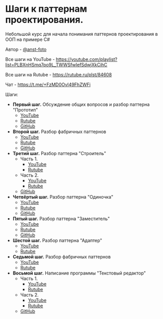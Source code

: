 # Шаги к паттернам проектирования.

Небольшой курс для начала понимания паттернов проектирования в ООП на примере C#

Автор - [@anst-foto](https://github.com/anst-foto)

Все шаги на YouTube - https://youtube.com/playlist?list=PLBXnHSmq7po9L_TWWSfwIefSdwjXkCihC

Все шаги на Rutube - https://rutube.ru/plst/84608

Чат - https://t.me/+FzMD0OvI49FhZWFi

Шаги:
- **Первый шаг.**
  Обсуждение общих вопросов и разбор паттерна "Прототип"
  - [YouTube](https://youtu.be/rrd5wd8Fo9Q)
  - [Rutube](https://rutube.ru/video/d9c6a8fd9a135bf6ca43d7414ae88e2a)
  - [GitHub](https://github.com/IT-STEP-to-design-patterns/Prototype)
- **Второй шаг.**
  Разбор фабричных паттернов
  - [YouTube](https://youtu.be/PUCO6pGqhn8)
  - [Rutube](https://rutube.ru/video/ffa30704083190e7104233789542544e)
  - [GitHub](https://github.com/IT-STEP-to-design-patterns/Factory)
- **Третий шаг.**
  Разбор паттерна "Строитель"
  - Часть 1.
    - [YouTube](https://youtu.be/Tf-tfhCh_68)
    - [Rutube](https://rutube.ru/video/private/82dbb73d198f4950bbc868b6955e0e88)
  - Часть 2.
    - [YouTube](https://youtu.be/O6GVOsFrNmA)
    - [Rutube](https://rutube.ru/video/private/47db2e53ce3f44d1794c5c630397dbe8)
  - [GitHub](https://github.com/IT-STEP-to-design-patterns/Builder)
- **Четвёртый шаг.**
  Разбор паттерна "Одиночка"
  - [YouTube](https://youtu.be/6XrjkxKakyw)
  - [Rutube](https://rutube.ru/video/private/fc9f4b17ca8e24bbe6291a7cecded5a5)
  - [GitHub](https://github.com/IT-STEP-to-design-patterns/Singleton)
- **Пятый шаг.**
  Разбор паттерна "Заместитель"
  - [YouTube](https://youtu.be/PamFVjmfcOE)
  - [Rutube](https://rutube.ru/video/private/17f0c40cad59c9574909f51357500e94)
  - [GitHub](https://github.com/IT-STEP-to-design-patterns/Proxy)
- **Шестой шаг.**
  Разбор паттерна "Адаптер"
  - [YouTube](https://youtu.be/ECA6J_fo0So)
  - [Rutube](https://rutube.ru/video/private/0b80ac8b670664c6c821eefd22707a2b)
- **Седьмой шаг.**
  Разбор фабричных паттернов
  - [YouTube](https://youtu.be/9ph_4S_iQ6w)
  - [Rutube](https://rutube.ru/video/b6f78be854b0a5b9cbc346889e12e491/)
- **Восьмой шаг.**
  Написание программы "Текстовый редактор"
  - Часть 1.
    - [YouTube](https://youtu.be/8l1yBkVBYt0)
    - [Rutube](https://rutube.ru/video/private/2166b0b7e69289f551eb871b6cd56321)
  - Часть 2.
    - [YouTube](https://youtu.be/1-gPleAbK58)
    - [Rutube](https://rutube.ru/video/private/450ab8b5f376f8c1f220b47d06481b90)
  - [GitHub](https://github.com/IT-STEP-to-design-patterns/EditorApp)
